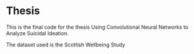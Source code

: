 # Thesis

This is the final code for the thesis Using Convolutional Neural Networks to Analyze Suicidal Ideation.

The dataset used is the Scottish Wellbeing Study

